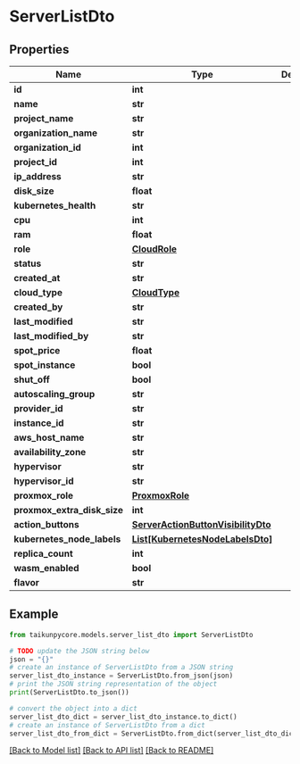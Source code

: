 # ServerListDto


## Properties

Name | Type | Description | Notes
------------ | ------------- | ------------- | -------------
**id** | **int** |  | 
**name** | **str** |  | 
**project_name** | **str** |  | 
**organization_name** | **str** |  | 
**organization_id** | **int** |  | 
**project_id** | **int** |  | 
**ip_address** | **str** |  | 
**disk_size** | **float** |  | 
**kubernetes_health** | **str** |  | 
**cpu** | **int** |  | 
**ram** | **float** |  | 
**role** | [**CloudRole**](CloudRole.md) |  | 
**status** | **str** |  | 
**created_at** | **str** |  | 
**cloud_type** | [**CloudType**](CloudType.md) |  | 
**created_by** | **str** |  | 
**last_modified** | **str** |  | 
**last_modified_by** | **str** |  | 
**spot_price** | **float** |  | 
**spot_instance** | **bool** |  | 
**shut_off** | **bool** |  | 
**autoscaling_group** | **str** |  | 
**provider_id** | **str** |  | 
**instance_id** | **str** |  | 
**aws_host_name** | **str** |  | 
**availability_zone** | **str** |  | 
**hypervisor** | **str** |  | 
**hypervisor_id** | **str** |  | 
**proxmox_role** | [**ProxmoxRole**](ProxmoxRole.md) |  | 
**proxmox_extra_disk_size** | **int** |  | 
**action_buttons** | [**ServerActionButtonVisibilityDto**](ServerActionButtonVisibilityDto.md) |  | [optional] 
**kubernetes_node_labels** | [**List[KubernetesNodeLabelsDto]**](KubernetesNodeLabelsDto.md) |  | 
**replica_count** | **int** |  | 
**wasm_enabled** | **bool** |  | 
**flavor** | **str** |  | 

## Example

```python
from taikunpycore.models.server_list_dto import ServerListDto

# TODO update the JSON string below
json = "{}"
# create an instance of ServerListDto from a JSON string
server_list_dto_instance = ServerListDto.from_json(json)
# print the JSON string representation of the object
print(ServerListDto.to_json())

# convert the object into a dict
server_list_dto_dict = server_list_dto_instance.to_dict()
# create an instance of ServerListDto from a dict
server_list_dto_from_dict = ServerListDto.from_dict(server_list_dto_dict)
```
[[Back to Model list]](../README.md#documentation-for-models) [[Back to API list]](../README.md#documentation-for-api-endpoints) [[Back to README]](../README.md)


